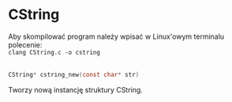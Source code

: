 # CString
Aby skompilować program należy wpisać w Linux'owym terminalu polecenie:<br/>
```clang CString.c -o cstring```<br/>
<br/>
```c
CString* cstring_new(const char* str)
```
Tworzy nową instancję struktury CString.
